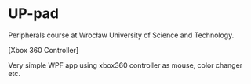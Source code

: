# UP-pad
Peripherals course at Wrocław University of Science and Technology.

[Xbox 360 Controller]

Very simple WPF app using xbox360 controller as mouse, color changer etc.
